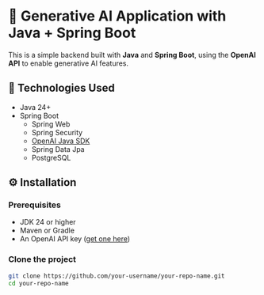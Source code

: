 # 🧠 Generative AI Application with Java + Spring Boot

This is a simple backend built with **Java** and **Spring Boot**, 
using the **OpenAI API** to enable generative AI features.

## 🚀 Technologies Used

- Java 24+
- Spring Boot
  - Spring Web
  - Spring Security
  - [OpenAI Java SDK](https://github.com/TheoKanning/openai-java)
  - Spring Data Jpa
  - PostgreSQL

## ⚙️ Installation

### Prerequisites

- JDK 24 or higher
- Maven or Gradle
- An OpenAI API key ([get one here](https://platform.openai.com/account/api-keys))

### Clone the project

```bash
git clone https://github.com/your-username/your-repo-name.git
cd your-repo-name
